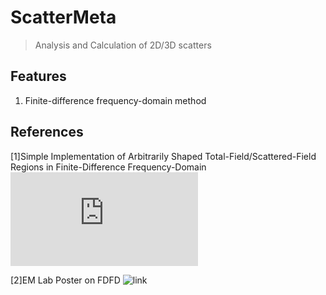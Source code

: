 # ScatterMeta
> Analysis and Calculation of 2D/3D scatters

## Features
1. Finite-difference frequency-domain method

## References
[1]Simple Implementation of Arbitrarily Shaped Total-Field/Scattered-Field Regions in Finite-Difference Frequency-Domain ![link](http://www.jpier.org/PIERB/pierb36/11.11092006.pdf)

[2]EM Lab Poster on FDFD ![link]()